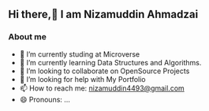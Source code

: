 ## Hi there,👋 I am Nizamuddin Ahmadzai 

### About me
- 🔭 I’m currently studing at Microverse
- 🌱 I’m currently learning Data Structures and Algorithms.
- 👯 I’m looking to collaborate on OpenSource Projects
- 🤔 I’m looking for help with My Portfolio
- 📫 How to reach me: nizamuddin4493@gmail.com
- 😄 Pronouns: ...

